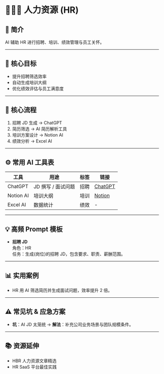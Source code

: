 # 🧑‍🤝‍🧑 人力资源 (HR)

## 📌 简介
AI 辅助 HR 进行招聘、培训、绩效管理与员工关怀。

---
## 🎯 核心目标
- 提升招聘筛选效率  
- 自动生成培训大纲  
- 优化绩效评估与员工满意度  

---
## 🔄 核心流程
1. 招聘 JD 生成 → ChatGPT  
2. 简历筛选 → AI 简历解析工具  
3. 培训方案设计 → Notion AI  
4. 绩效分析 → Excel AI  

---
## ⚙️ 常用 AI 工具表
| 工具 | 用途 | 标签 | 链接 |
|------|------|------|------|
| ChatGPT | JD 撰写 / 面试问题 | 招聘 | [ChatGPT](https://chat.openai.com) |
| Notion AI | 培训大纲 | 培训 | [Notion](https://www.notion.so) |
| Excel AI | 数据统计 | 绩效 | - |

---
## 💡 高频 Prompt 模板
- **招聘 JD**  
  角色：HR  
  任务：生成{岗位}的招聘 JD，包含要求、职责、薪酬范围。  

---
## 📊 实用案例
- HR 用 AI 筛选简历并生成面试问题，效率提升 2 倍。

---
## ⚠️ 常见坑 & 应急方案
- **坑**：AI JD 太笼统 → **解法**：补充公司业务场景与团队规模条件。

---
## 📚 资源延伸
- HBR 人力资源文章精选  
- HR SaaS 平台最佳实践
